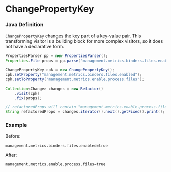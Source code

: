 # ChangePropertyKey


### Java Definition

`ChangePropertyKey` changes the key part of a key-value pair. 
This transforming visitor is a building block for more complex visitors, so it does not have a declarative form.

```java
PropertiesParser pp = new PropertiesParser();
Properties.File props = pp.parse("management.metrics.binders.files.enabled=true").iterator().next();

ChangePropertyKey cpk = new ChangePropertyKey();
cpk.setProperty("management.metrics.binders.files.enabled");
cpk.setToProperty("management.metrics.enable.process.files");

Collection<Change> changes = new Refactor()
    .visit(cpk)
    .fix(props);

// refactoredProps will contain "management.metrics.enable.process.files=true"
String refactoredProps = changes.iterator().next().getFixed().print();
```

### Example
Before:
```properties 
management.metrics.binders.files.enabled=true
```

 After:
```properties 
management.metrics.enable.process.files=true
```


